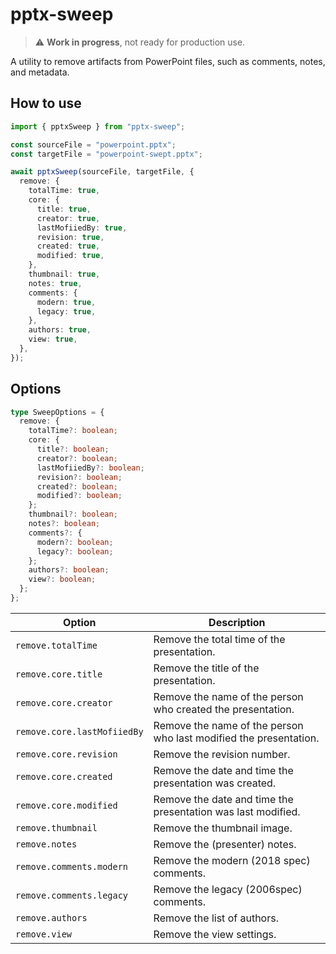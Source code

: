 # pptx-sweep

> ⚠ **Work in progress**, not ready for production use.

A utility to remove artifacts from PowerPoint files, such as comments, notes, and metadata.

## How to use

```typescript
import { pptxSweep } from "pptx-sweep";

const sourceFile = "powerpoint.pptx";
const targetFile = "powerpoint-swept.pptx";

await pptxSweep(sourceFile, targetFile, {
  remove: {
    totalTime: true,
    core: {
      title: true,
      creator: true,
      lastMofiiedBy: true,
      revision: true,
      created: true,
      modified: true,
    },
    thumbnail: true,
    notes: true,
    comments: {
      modern: true,
      legacy: true,
    },
    authors: true,
    view: true,
  },
});
```

## Options

```typescript
type SweepOptions = {
  remove: {
    totalTime?: boolean;
    core: {
      title?: boolean;
      creator?: boolean;
      lastMofiiedBy?: boolean;
      revision?: boolean;
      created?: boolean;
      modified?: boolean;
    };
    thumbnail?: boolean;
    notes?: boolean;
    comments?: {
      modern?: boolean;
      legacy?: boolean;
    };
    authors?: boolean;
    view?: boolean;
  };
};
```

| Option                      | Description                                                       |
| --------------------------- | ----------------------------------------------------------------- |
| `remove.totalTime`          | Remove the total time of the presentation.                        |
| `remove.core.title`         | Remove the title of the presentation.                             |
| `remove.core.creator`       | Remove the name of the person who created the presentation.       |
| `remove.core.lastMofiiedBy` | Remove the name of the person who last modified the presentation. |
| `remove.core.revision`      | Remove the revision number.                                       |
| `remove.core.created`       | Remove the date and time the presentation was created.            |
| `remove.core.modified`      | Remove the date and time the presentation was last modified.      |
| `remove.thumbnail`          | Remove the thumbnail image.                                       |
| `remove.notes`              | Remove the (presenter) notes.                                     |
| `remove.comments.modern`    | Remove the modern (2018 spec) comments.                           |
| `remove.comments.legacy`    | Remove the legacy (2006spec) comments.                            |
| `remove.authors`            | Remove the list of authors.                                       |
| `remove.view`               | Remove the view settings.                                         |
